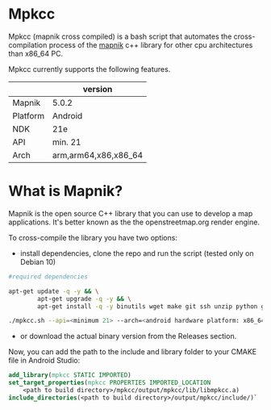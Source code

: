 # Mpkcc

Mpkcc (mapnik cross compiled) is a bash script that automates the cross-compilation process of the [mapnik](https://github.com/mapnik/mapnik) c++ library for other cpu architectures than x86_64 PC.

Mpkcc currently supports the following features.

|  | version |
| ------ | ------ |
| Mapnik | 5.0.2 |
| Platform | Android |
| NDK | 21e |
| API | min. 21 |
| Arch | arm,arm64,x86,x86_64 |

# What is Mapnik?

Mapnik is the open source C++ library that you can use to develop a map applications.
It's better known as the the openstreetmap.org render engine.

To cross-compile the library you have two options:

- install dependencies, clone the repo and run the script (tested only on Debian 10)

```bash
#required dependencies

apt-get update -q -y && \
        apt-get upgrade -q -y && \
        apt-get install -q -y binutils wget make git ssh unzip python gcc g++

./mpkcc.sh --api=<minimum 21> --arch=<android hardware platform: x86_64|x86|arm|arm64>
 ```

- or download the actual binary version from the Releases section.

Now, you can add the path to the include and library folder to your CMAKE file in Android Studio:

```CMAKE
add_library(mpkcc STATIC IMPORTED)
set_target_properties(mpkcc PROPERTIES IMPORTED_LOCATION
    <path to build directory>/mpkcc/output/mpkcc/lib/libmpkcc.a)
include_directories(<path to build directory>/output/mpkcc/include/)`
```

